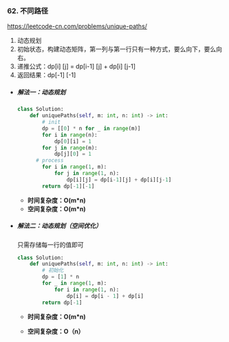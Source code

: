 ### 62. 不同路径

https://leetcode-cn.com/problems/unique-paths/

1. 动态规划
2. 初始状态，构建动态矩阵，第一列与第一行只有一种方式，要么向下，要么向右。
3. 递推公式：dp[i] [j] = dp[i-1] [j] + dp[i] [j-1]
4. 返回结果：dp[-1] [-1]

- ##### 解法一：动态规划

  ```python
  class Solution:
      def uniquePaths(self, m: int, n: int) -> int:
          # init
          dp = [[0] * n for _ in range(m)]
          for i in range(n):
              dp[0][i] = 1
          for j in range(m):
              dp[j][0] = 1
  		# process
          for i in range(1, m):
              for j in range(1, n):
                  dp[i][j] = dp[i-1][j] + dp[i][j-1]
          return dp[-1][-1]
  ```

  - **时间复杂度：O(m*n)**
  - **空间复杂度：O(m*n)**

- ##### 解法二：动态规划（空间优化）

  只需存储每一行的值即可

  ```python
  class Solution:
      def uniquePaths(self, m: int, n: int) -> int:
          # 初始化
          dp = [1] * n
          for _ in range(1, m):
              for i in range(1, n):
                  dp[i] = dp[i - 1] + dp[i]
          return dp[-1]
  ```

  - **时间复杂度：O(m*n)**

  - **空间复杂度：O（n）**

